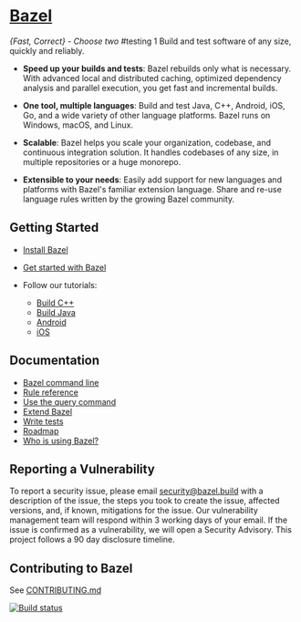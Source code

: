 # [Bazel](https://bazel.build)

*{Fast, Correct} - Choose two*
#testing 1
Build and test software of any size, quickly and reliably.

* **Speed up your builds and tests**:
  Bazel rebuilds only what is necessary.
  With advanced local and distributed caching, optimized dependency analysis and
  parallel execution, you get fast and incremental builds.

* **One tool, multiple languages**: Build and test Java, C++, Android, iOS, Go,
  and a wide variety of other language platforms. Bazel runs on Windows, macOS,
  and Linux.

* **Scalable**: Bazel helps you scale your organization, codebase, and
  continuous integration solution. It handles codebases of any size, in multiple
  repositories or a huge monorepo.

* **Extensible to your needs**: Easily add support for new languages and
  platforms with Bazel's familiar extension language. Share and re-use language
  rules written by the growing Bazel community.

## Getting Started

  * [Install Bazel](https://bazel.build/install)
  * [Get started with Bazel](https://bazel.build/start)
  * Follow our tutorials:

    - [Build C++](https://bazel.build/tutorials/cpp)
    - [Build Java](https://bazel.build/tutorials/java)
    - [Android](https://bazel.build/tutorials/android-app)
    - [iOS](https://bazel.build/tutorials/ios-app)

## Documentation

  * [Bazel command line](https://bazel.build/docs/user-manual)
  * [Rule reference](https://bazel.build/reference/be/overview)
  * [Use the query command](https://bazel.build/reference/query)
  * [Extend Bazel](https://bazel.build/rules/concepts)
  * [Write tests](https://bazel.build/reference/test-encyclopedia)
  * [Roadmap](https://bazel.build/community/roadmaps)
  * [Who is using Bazel?](https://bazel.build/community/users)

## Reporting a Vulnerability

To report a security issue, please email security@bazel.build with a description
of the issue, the steps you took to create the issue, affected versions, and, if
known, mitigations for the issue. Our vulnerability management team will respond
within 3 working days of your email. If the issue is confirmed as a
vulnerability, we will open a Security Advisory. This project follows a 90 day
disclosure timeline.

## Contributing to Bazel

See [CONTRIBUTING.md](CONTRIBUTING.md)

[![Build status](https://badge.buildkite.com/1fd282f8ad98c3fb10758a821e5313576356709dd7d11e9618.svg?status=master)](https://buildkite.com/bazel/bazel-bazel)
